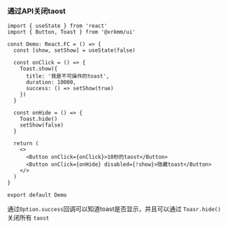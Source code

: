 ### 通过API关闭taost

```tsx
import { useState } from 'react'
import { Button, Toast } from '@xrkmm/ui'

const Demo: React.FC = () => {
  const [show, setShow] = useState(false)

  const onClick = () => {
    Toast.show({
      title: '我是不可操作的toast',
      duration: 10000,
      success: () => setShow(true)
    })
  }

  const onHide = () => {
    Toast.hide()
    setShow(false)
  }

  return (
    <>
      <Button onClick={onClick}>10秒的taost</Button>
      <Button onClick={onHide} disabled={!show}>隐藏toast</Button>
    </>
  )
}

export default Demo
```
通过`Option.success`回调可以知道toast是否显示，并且可以通过 `Toasr.hide()` 关闭所有 `taost`
